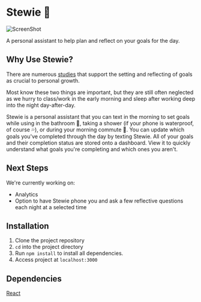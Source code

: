 # Stewie 👱

![ScreenShot](https://i.imgur.com/Jbvr1nR.png)

A personal assistant to help plan and reflect on your goals for the day.

## Why Use Stewie?
There are numerous [studies](http://corwin-connect.com/2017/02/help-students-reflect-set-goals-powerful-learning/) that support the setting and reflecting of goals as crucial to personal growth.

Most know these two things are important, but they are still often neglected as we hurry to class/work in the early morning and sleep after working deep into the night day-after-day.

Stewie is a personal assistant that you can text in the morning to set goals while using in the bathroom 🚽, taking a shower (if your phone is waterproof, of course 💦), or during your morning commute 🚉. You can update which goals you've completed through the day by texting Stewie. All of your goals and their completion status are stored onto a dashboard. View it to quickly understand what goals you're completing and which ones you aren't.


## Next Steps
We're currently working on:
- Analytics
- Option to have Stewie phone you and ask a few reflective questions each night at a selected time


## Installation

1. Clone the project repository
2. `cd` into the project directory
3. Run `npm install` to install all dependencies.
4. Access project at `localhost:3000`

## Dependencies

[React](https://facebook.github.io/react/)
